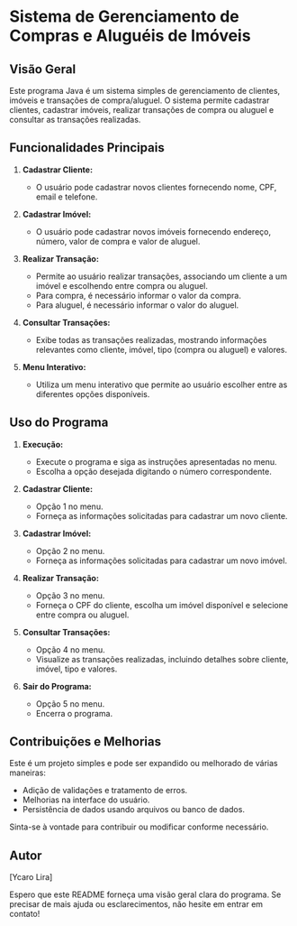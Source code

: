 # Sistema de Gerenciamento de Compras e Aluguéis de Imóveis

## Visão Geral

Este programa Java é um sistema simples de gerenciamento de clientes, imóveis e transações de compra/aluguel. O sistema permite cadastrar clientes, cadastrar imóveis, realizar transações de compra ou aluguel e consultar as transações realizadas.

## Funcionalidades Principais

1. **Cadastrar Cliente:**
   - O usuário pode cadastrar novos clientes fornecendo nome, CPF, email e telefone.

2. **Cadastrar Imóvel:**
   - O usuário pode cadastrar novos imóveis fornecendo endereço, número, valor de compra e valor de aluguel.

3. **Realizar Transação:**
   - Permite ao usuário realizar transações, associando um cliente a um imóvel e escolhendo entre compra ou aluguel.
   - Para compra, é necessário informar o valor da compra.
   - Para aluguel, é necessário informar o valor do aluguel.

4. **Consultar Transações:**
   - Exibe todas as transações realizadas, mostrando informações relevantes como cliente, imóvel, tipo (compra ou aluguel) e valores.

5. **Menu Interativo:**
   - Utiliza um menu interativo que permite ao usuário escolher entre as diferentes opções disponíveis.

## Uso do Programa

1. **Execução:**
   - Execute o programa e siga as instruções apresentadas no menu.
   - Escolha a opção desejada digitando o número correspondente.

2. **Cadastrar Cliente:**
   - Opção 1 no menu.
   - Forneça as informações solicitadas para cadastrar um novo cliente.

3. **Cadastrar Imóvel:**
   - Opção 2 no menu.
   - Forneça as informações solicitadas para cadastrar um novo imóvel.

4. **Realizar Transação:**
   - Opção 3 no menu.
   - Forneça o CPF do cliente, escolha um imóvel disponível e selecione entre compra ou aluguel.

5. **Consultar Transações:**
   - Opção 4 no menu.
   - Visualize as transações realizadas, incluindo detalhes sobre cliente, imóvel, tipo e valores.

6. **Sair do Programa:**
   - Opção 5 no menu.
   - Encerra o programa.

## Contribuições e Melhorias

Este é um projeto simples e pode ser expandido ou melhorado de várias maneiras:
- Adição de validações e tratamento de erros.
- Melhorias na interface do usuário.
- Persistência de dados usando arquivos ou banco de dados.

Sinta-se à vontade para contribuir ou modificar conforme necessário.

## Autor

[Ycaro Lira]

Espero que este README forneça uma visão geral clara do programa. Se precisar de mais ajuda ou esclarecimentos, não hesite em entrar em contato!
